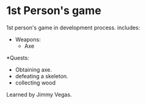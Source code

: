 # 1st Person's game

1st person's game in development process. 
includes:
* Weapons:
  * Axe

*Quests:
  * Obtaining axe.
  * defeating a skeleton.
  * collecting wood

Learned by Jimmy Vegas.

